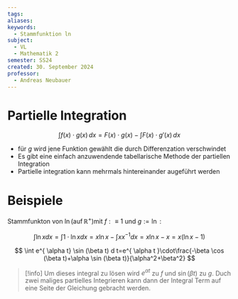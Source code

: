 ```yaml
---
tags: 
aliases: 
keywords:
  - Stammfunktion ln
subject:
  - VL
  - Mathematik 2
semester: SS24
created: 30. September 2024
professor:
  - Andreas Neubauer
---
```

 

# Partielle Integration

$$
\int f(x)\cdot g(x) \, dx = F(x)\cdot g(x) - \int F(x)\cdot g'(x) \, dx 
$$
- für $g$ wird jene Funktion gewählt die durch Differenzation verschwindet
- Es gibt eine einfach anzuwendende tabellarische Methode der partiellen Integration
- Partielle integration kann mehrmals hintereinander augeführt werden

# Beispiele

Stammfunkton von $\ln \left(\operatorname{auf} \mathbb{R}^{+}\right)$mit $f: \equiv 1$ und $g:=\ln$ :

$$
\int \ln x d x=\int 1 \cdot \ln x d x=x \ln x-\int x x^{-1} d x=x \ln x-x=x(\ln x-1)
$$


$$
\int e^{ \alpha t} \sin (\beta t) d t=e^{ \alpha t }\cdot\frac{-\beta \cos (\beta t)+\alpha \sin (\beta t)}{\alpha^2+\beta^2}
$$
> [!info] Um dieses integral zu lösen wird $e^{ \alpha t }$ zu $f$ und $\sin(\beta t)$ zu $g$.
> Duch zwei maliges partielles Integrieren kann dann der Integral Term auf eine Seite der Gleichung gebracht werden.